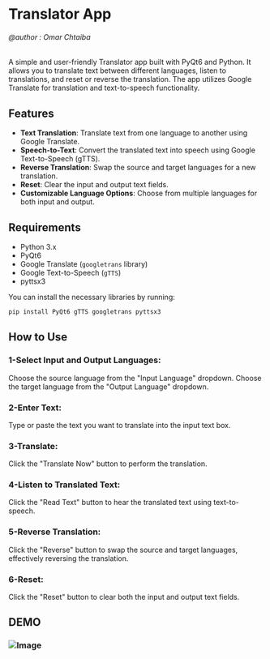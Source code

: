 # Translator App
###### @author : Omar Chtaiba
A simple and user-friendly Translator app built with PyQt6 and Python. It allows you to translate text between different languages, listen to translations, and reset or reverse the translation. The app utilizes Google Translate for translation and text-to-speech functionality.

## Features

- **Text Translation**: Translate text from one language to another using Google Translate.
- **Speech-to-Text**: Convert the translated text into speech using Google Text-to-Speech (gTTS).
- **Reverse Translation**: Swap the source and target languages for a new translation.
- **Reset**: Clear the input and output text fields.
- **Customizable Language Options**: Choose from multiple languages for both input and output.

## Requirements

- Python 3.x
- PyQt6
- Google Translate (`googletrans` library)
- Google Text-to-Speech (`gTTS`)
- pyttsx3

You can install the necessary libraries by running:

```bash
pip install PyQt6 gTTS googletrans pyttsx3
```
## How to Use

### 1-Select Input and Output Languages:

Choose the source language from the "Input Language" dropdown.
Choose the target language from the "Output Language" dropdown.

### 2-Enter Text:

Type or paste the text you want to translate into the input text box.

### 3-Translate:

Click the "Translate Now" button to perform the translation.

### 4-Listen to Translated Text:

Click the "Read Text" button to hear the translated text using text-to-speech.

### 5-Reverse Translation:

Click the "Reverse" button to swap the source and target languages, effectively reversing the translation.

### 6-Reset:

Click the "Reset" button to clear both the input and output text fields.

## DEMO

### ![Image](https://github.com/user-attachments/assets/7de79aee-b7a9-410c-9424-01b14d2197db)



